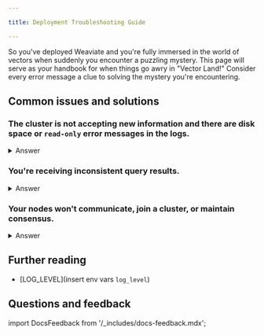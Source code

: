 ```yaml
---

title: Deployment Troubleshooting Guide

---
```


So you've deployed Weaviate and you're fully immersed in the world of vectors when suddenly you encounter a puzzling mystery. This page will serve as your handbook for when things go awry in "Vector Land!" Consider every error message a clue to solving the mystery you're encountering. 


## Common issues and solutions

### The cluster is not accepting new information and there are disk space or `read-only` error messages in the logs.

<details>

<summary>Answer</summary>

#### Identifying the issue
As a first step, you'll want to examine your cluster's logs to identify the problem. If after checking the logs of your cluster you see error messages that include phrases like "read-only" or "disk space," then your cluster is more than likely in a `read-only` state due to insufficient disk space.

#### Resolving the issue

To solve this mystery, you'll need to increase the available disk space for your nodes. Once the disk space is increased, then you'll need to manually mark the affected shards or collections as writeable again. 
You can also set the [`MEMORY_WARNING_PERCENTAGE`](/weaviate/config-refs/env-vars/index.md#MEMORY_WARNING_PERCENTAGE) environment variable to issue warnings when the memory limit is near. 
</details>

### You're receiving inconsistent query results.

<details>

<summary> Answer </summary>

#### Identifying the issue

To confirm and identify the issue, you'll want to first run the same query multiple times to confirm that the results are inconsistent. If the inconsistent results are persisting, then you probably have asynchronous replication disabled for your deployment. 

#### Resolving the issue

Check your settings to check if you have asynchronous replication enabled. If `async_replication_disabled` is set to "true" then you'll need to set that variable to "false." Once it is enabled, the logs will show messages that indicate successful peers checks and synchronization for the nodes. 
</details>

### Your nodes won't communicate, join a cluster, or maintain consensus. 

<details>

<summary> Answer </summary>

#### Identifying the issue

To confirm and identify the issue, you'll want to first run the same query multiple times to confirm that the results are inconsistent. If the inconsistent results are persisting, then you probably have asynchronous replication disabled for your deployment. 

#### Resolving the issue

Check your settings to check if you have asynchronous replication enabled. If `async_replication_disabled` is set to "true" then you'll need to set that variable to "false." Once it is enabled, the logs will show messages that indicate successful peers checks and synchronization for the nodes. Additionally, test the [live and ready REST endpoints](/docs/weaviate/api/rest#tag/well-known/GET/.well-known/live) and check the network configuration of the nodes. 
</details>

## Further reading

- [LOG_LEVEL](insert env vars `log_level`)

## Questions and feedback

import DocsFeedback from '/_includes/docs-feedback.mdx';

<DocsFeedback/>